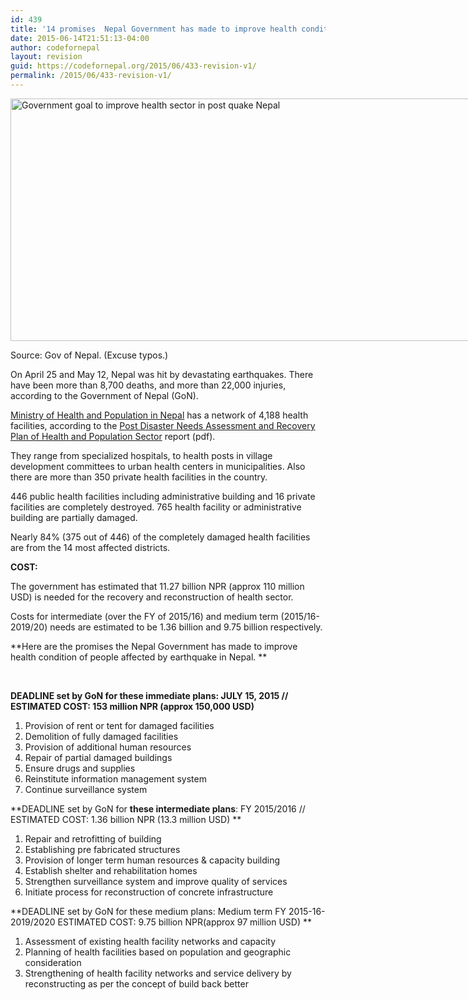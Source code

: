```yaml
---
id: 439
title: '14 promises  Nepal Government has made to improve health condition of people affected by Earthquake'
date: 2015-06-14T21:51:13-04:00
author: codefornepal
layout: revision
guid: https://codefornepal.org/2015/06/433-revision-v1/
permalink: /2015/06/433-revision-v1/
---
```

<div id="attachment_434" style="width: 774px" class="wp-caption alignnone">
  <a href="https://codefornepal.org/wp-content/uploads/2015/06/Screen-Shot-2015-06-14-at-7.53.16-PM.png"><img aria-describedby="caption-attachment-434" class="size-full wp-image-434" src="https://codefornepal.org/wp-content/uploads/2015/06/Screen-Shot-2015-06-14-at-7.53.16-PM.png" alt="Government goal to improve health sector in post quake Nepal" width="764" height="388" srcset="https://codefornepal.org/wp-content/uploads/2015/06/Screen-Shot-2015-06-14-at-7.53.16-PM.png 764w, https://codefornepal.org/wp-content/uploads/2015/06/Screen-Shot-2015-06-14-at-7.53.16-PM-300x152.png 300w" sizes="(max-width: 764px) 100vw, 764px" /></a>
  
  <p id="caption-attachment-434" class="wp-caption-text">
    Source: Gov of Nepal. (Excuse typos.)
  </p>
</div>

On April 25 and May 12, Nepal was hit by devastating earthquakes. There have been more than 8,700 deaths, and more than 22,000 injuries, according to the Government of Nepal (GoN).

<a href="http://dohs.gov.np/" target="_blank">Ministry of Health and Population in Nepal</a> has a network of 4,188 health facilities, according to the <a href="http://reliefweb.int/sites/reliefweb.int/files/resources/150610_pdna_report_health_and_population.pdf" target="_blank">Post Disaster Needs Assessment and Recovery Plan of Health and Population Sector</a> report (pdf).

They range from specialized hospitals, to health posts in village development committees to urban health centers in municipalities. Also there are more than 350 private health facilities in the country.

446 public health facilities including administrative building and 16 private facilities are completely destroyed. 765 health facility or administrative building are partially damaged.

Nearly 84% (375 out of 446) of the completely damaged health facilities are from the 14 most affected districts.

**COST:** 

The government has estimated that 11.27 billion NPR (approx 110 million USD) is needed for the recovery and reconstruction of health sector.

Costs for intermediate (over the FY of 2015/16) and medium term (2015/16- 2019/20) needs are estimated to be 1.36 billion and 9.75 billion respectively.

**Here are the promises the Nepal Government has made to improve health condition of people affected by earthquake in Nepal. **

&nbsp;

**DEADLINE set by GoN for these immediate plans: JULY 15, 2015 // ESTIMATED COST: 153 million NPR (approx 150,000 USD)**

  1. Provision of rent or tent for damaged facilities
  2. Demolition of fully damaged facilities
  3. Provision of additional human resources
  4. Repair of partial damaged buildings
  5. Ensure drugs and supplies
  6. Reinstitute information management system
  7. Continue surveillance system

**DEADLINE set by GoN for **these intermediate plans**: FY 2015/2016 // ESTIMATED COST: 1.36 billion NPR (13.3 million USD) **

  1. Repair and retrofitting of building
  2. Establishing pre fabricated structures
  3. Provision of longer term human resources & capacity building
  4. Establish shelter and rehabilitation homes
  5. Strengthen surveillance system and improve quality of services
  6. Initiate process for reconstruction of concrete infrastructure

**DEADLINE set by GoN for these medium plans: Medium term FY 2015-16-2019/2020 ESTIMATED COST: 9.75 billion NPR(approx 97 million USD) **

  1. Assessment of existing health facility networks and capacity
  2. Planning of health facilities based on population and geographic consideration
  3. Strengthening of health facility networks and service delivery by reconstructing as per the concept of build back better